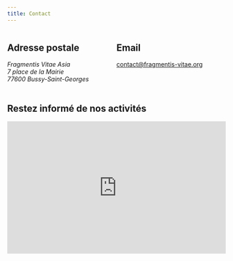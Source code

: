 ```yaml
---
title: Contact
---
```


<div style="display:grid; grid-template-columns: repeat(auto-fit, minmax(250px, 1fr));">
  <div>
    <h2>Adresse postale</h2>
    <address>
      <div>
        Fragmentis Vitae Asia
      </div>
      <div>
        7 place de la Mairie
      </div>
      <div>
        77600 Bussy-Saint-Georges
      </div>
    </address>
  </div>

  <div>
    <h2>Email</h2>
    <div>
      <a href="mailto:contact@fragmentis-vitae.org">
        contact@fragmentis-vitae.org
      </a>
    </div>
  </div>
</div>

<br>

## Restez informé de nos activités

<iframe width="540" height="305" src="https://a6f9fa40.sibforms.com/serve/MUIEAA6xP_amwg4rafnSqUXt72ko6cGrziZithWoCv75on1NR-FaGzMO2HkRR6oUY-xUvt3gjjyWsG7rY6ikOBrA1JnxsqBCrraoD47RLuupdjMWibVFmkIF51qR_NiQ1Vff04BZr5yuUIvpO_ZJIQbUdGZsMsCrOCaW5C_6nul7GQfCBP68Rpcbsr96gGccQUp4oUgdN29CAH6M" frameborder="0" scrolling="auto" allowfullscreen style="display: block;margin-left: auto;margin-right: auto;max-width: 100%;"></iframe>
